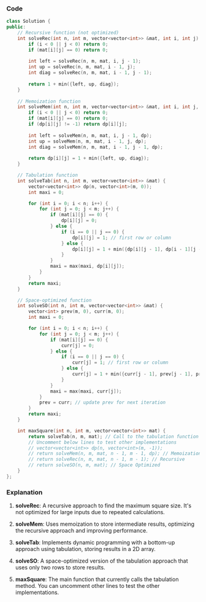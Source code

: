 ### Code
```cpp
class Solution {
public:
    // Recursive function (not optimized)
    int solveRec(int n, int m, vector<vector<int>> &mat, int i, int j) {
        if (i < 0 || j < 0) return 0;
        if (mat[i][j] == 0) return 0;
        
        int left = solveRec(n, m, mat, i, j - 1);
        int up = solveRec(n, m, mat, i - 1, j);
        int diag = solveRec(n, m, mat, i - 1, j - 1);
        
        return 1 + min({left, up, diag});
    }
    
    // Memoization function
    int solveMem(int n, int m, vector<vector<int>> &mat, int i, int j, vector<vector<int>> &dp) {
        if (i < 0 || j < 0) return 0;
        if (mat[i][j] == 0) return 0;
        if (dp[i][j] != -1) return dp[i][j];
        
        int left = solveMem(n, m, mat, i, j - 1, dp);
        int up = solveMem(n, m, mat, i - 1, j, dp);
        int diag = solveMem(n, m, mat, i - 1, j - 1, dp);
        
        return dp[i][j] = 1 + min({left, up, diag});
    }

    // Tabulation function
    int solveTab(int n, int m, vector<vector<int>> &mat) {
        vector<vector<int>> dp(n, vector<int>(m, 0));
        int maxi = 0;

        for (int i = 0; i < n; i++) {
            for (int j = 0; j < m; j++) {
                if (mat[i][j] == 0) {
                    dp[i][j] = 0;
                } else {
                    if (i == 0 || j == 0) {
                        dp[i][j] = 1; // first row or column
                    } else {
                        dp[i][j] = 1 + min({dp[i][j - 1], dp[i - 1][j - 1], dp[i - 1][j]});
                    }
                }
                maxi = max(maxi, dp[i][j]);
            }
        }
        return maxi;
    }

    // Space-optimized function
    int solveSO(int n, int m, vector<vector<int>> &mat) {
        vector<int> prev(m, 0), curr(m, 0);
        int maxi = 0;

        for (int i = 0; i < n; i++) {
            for (int j = 0; j < m; j++) {
                if (mat[i][j] == 0) {
                    curr[j] = 0;
                } else {
                    if (i == 0 || j == 0) {
                        curr[j] = 1; // first row or column
                    } else {
                        curr[j] = 1 + min({curr[j - 1], prev[j - 1], prev[j]});
                    }
                }
                maxi = max(maxi, curr[j]);
            }
            prev = curr; // update prev for next iteration
        }
        return maxi;
    }

    int maxSquare(int n, int m, vector<vector<int>> mat) {
        return solveTab(n, m, mat); // Call to the tabulation function
        // Uncomment below lines to test other implementations
        // vector<vector<int>> dp(n, vector<int>(m, -1));
        // return solveMem(n, m, mat, n - 1, m - 1, dp); // Memoization
        // return solveRec(n, m, mat, n - 1, m - 1); // Recursive
        // return solveSO(n, m, mat); // Space Optimized
    }
};
```

### Explanation

1. **solveRec**: A recursive approach to find the maximum square size. It's not optimized for large inputs due to repeated calculations.

2. **solveMem**: Uses memoization to store intermediate results, optimizing the recursive approach and improving performance.

3. **solveTab**: Implements dynamic programming with a bottom-up approach using tabulation, storing results in a 2D array.

4. **solveSO**: A space-optimized version of the tabulation approach that uses only two rows to store results.

5. **maxSquare**: The main function that currently calls the tabulation method. You can uncomment other lines to test the other implementations.
